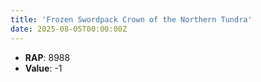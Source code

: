 ```yaml
---
title: 'Frozen Swordpack Crown of the Northern Tundra'
date: 2025-08-05T00:00:00Z
---
```

- **RAP**: 8988
- **Value**: -1
